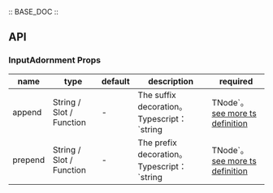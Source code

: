 :: BASE_DOC ::

## API

### InputAdornment Props

name | type | default | description | required
-- | -- | -- | -- | --
append | String / Slot / Function | - | The suffix decoration。Typescript：`string | TNode`。[see more ts definition](https://github.com/Tencent/tdesign-vue/blob/develop/src/common.ts) | N
prepend | String / Slot / Function | - | The prefix decoration。Typescript：`string | TNode`。[see more ts definition](https://github.com/Tencent/tdesign-vue/blob/develop/src/common.ts) | N
